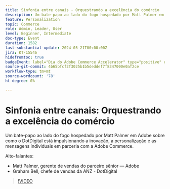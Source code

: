 ```yaml
---
title: Sinfonia entre canais - Orquestrando a excelência do comércio
description: Um bate-papo ao lado do fogo hospedado por Matt Palmer em Adobe sobre como o DotDigital está impulsionando a inovação, a personalização e as mensagens individuais em parceria com a Adobe Commerce.
feature: Personalization
topic: Commerce
role: Admin, Leader, User
level: Beginner, Intermediate
doc-type: Event
duration: 1582
last-substantial-update: 2024-05-21T00:00:00Z
jira: KT-15546
hidefromtoc: true
badgeEvent: label="Dia do Adobe Commerce Accelerator" type="positive" url="https://experienceleague.adobe.com/en/docs/events/apac-commerce-recordings/2024/accelerator-day/overview.html"
source-git-commit: 4b65bfcf2f3025b1b5deddef7f8347000e0af2ce
workflow-type: tm+mt
source-wordcount: '78'
ht-degree: 0%

---
```



# Sinfonia entre canais: Orquestrando a excelência do comércio

Um bate-papo ao lado do fogo hospedado por Matt Palmer em Adobe sobre como o DotDigital está impulsionando a inovação, a personalização e as mensagens individuais em parceria com a Adobe Commerce.

Alto-falantes:

+ Matt Palmer, gerente de vendas do parceiro sênior — Adobe
+ Graham Bell, chefe de vendas da ANZ - DotDigital

>[!VIDEO](https://video.tv.adobe.com/v/3429273/?learn=on)
